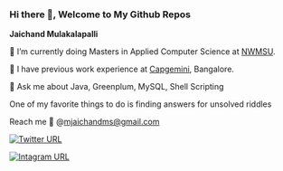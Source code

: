 ### Hi there 👋, Welcome to My Github Repos


**Jaichand Mulakalapalli**

🏫 I’m currently doing Masters in Applied Computer Science at [NWMSU](https://www.nwmissouri.edu/).

🏢  I have previous work experience at [Capgemini](https://www.capgemini.com/), Bangalore.

💬 Ask me about Java, Greenplum, MySQL, Shell Scripting

One of my favorite things to do is finding answers for unsolved riddles

Reach me 📧 @<mjaichandms@gmail.com>

[![Twitter URL](https://img.shields.io/twitter/url/https/twitter.com/MJaichand.svg?style=social&label=Follow%20%40MJaichand)](https://twitter.com/MJaichand)

[![Intagram URL](https://img.shields.io/badge/Instagram-E4405F?style=for-the-badge&logo=instagram&logoColor=white)](https://www.instagram.com/jaichand.m/)
